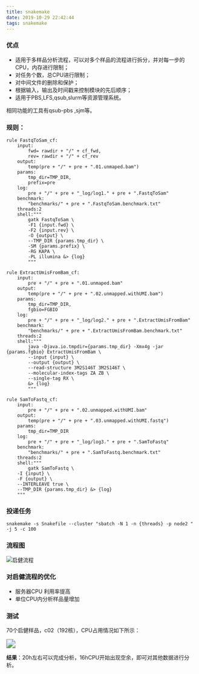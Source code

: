 ```yaml
---
title: snakemake
date: 2019-10-29 22:42:44
tags: snakemake
---
```


### 优点

- 适用于多样品分析流程，可以对多个样品的流程进行拆分，并对每一步的CPU，内存进行限制；
- 对任务个数，总CPU进行限制；
- 对中间文件的删除和保护；
- 根据输入，输出及时间戳来控制模块的先后顺序；
- 适用于PBS,LFS,qsub,slurm等资源管理系统。

相同功能的工具有qsub-pbs ,sjm等。



### 规则：

```
rule FastqToSam_cf:
    input:
        fwd= rawdir + "/" + cf_fwd,
        rev= rawdir + "/" + cf_rev
    output:
        temp(pre + "/" + pre + ".01.unmaped.bam")
    params:
        tmp_dir=TMP_DIR,
        prefix=pre
    log:
        pre + "/" + pre + "_log/log1." + pre + ".FastqToSam"
    benchmark:
        "benchmarks/" + pre + ".FastqToSam.benchmark.txt"
    threads:2
    shell:"""
        gatk FastqToSam \
        -F1 {input.fwd} \
        -F2 {input.rev} \
        -O {output} \
        --TMP_DIR {params.tmp_dir} \
        -SM {params.prefix} \
        -RG KAPA \
        -PL illumina &> {log}
        """

rule ExtractUmisFromBam_cf:
    input:
        pre + "/" + pre + ".01.unmaped.bam"
    output:
        temp(pre + "/" + pre + ".02.unmapped.withUMI.bam")
    params:
        tmp_dir=TMP_DIR,
        fgbio=FGBIO
    log:
        pre + "/" + pre + "_log/log2." + pre + ".ExtractUmisFromBam"
    benchmark:
        "benchmarks/" + pre + ".ExtractUmisFromBam.benchmark.txt"
    threads:2
    shell:"""
        java -Djava.io.tmpdir={params.tmp_dir} -Xmx4g -jar {params.fgbio} ExtractUmisFromBam \
        --input {input} \
        --output {output} \
        --read-structure 3M2S146T 3M2S146T \
        --molecular-index-tags ZA ZB \
        --single-tag RX \
        &> {log}
        """

rule SamToFastq_cf:
    input:
        pre + "/" + pre + ".02.unmapped.withUMI.bam"
    output:
        temp(pre + "/" + pre + ".03.unmapped.withUMI.fastq")
    params:
        tmp_dir=TMP_DIR
    log:
        pre + "/" + pre + "_log/log3." + pre + ".SamToFastq"
    benchmark:
        "benchmarks/" + pre + ".SamToFastq.benchmark.txt"
    threads:2
    shell:"""
        gatk SamToFastq \
    -I {input} \
    -F {output} \
    --INTERLEAVE true \
    --TMP_DIR {params.tmp_dir} &> {log}
    """

```

### 投递任务

```
snakemake -s Snakefile --cluster "sbatch -N 1 -n {threads} -p node2 " -j 5 -c 100 
```

### 流程图

![启健流程](http://pydi4imsi.bkt.clouddn.com/dag.svg)



### 对启健流程的优化

- 服务器CPU 利用率提高
- 单位CPU内分析样品量增加

### 测试

70个启健样品，c02（192核），CPU占用情况如下所示：

  <img src="http://pydi4imsi.bkt.clouddn.com/out.png" style="zoom: 150%;" />

**结果**：20h左右可以完成分析，16hCPU开始出现空余，即可对其他数据进行分析。